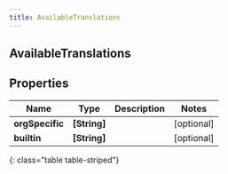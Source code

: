 ```yaml
---
title: AvailableTranslations
---
```

## AvailableTranslations

## Properties

|Name | Type | Description | Notes|
|------------ | ------------- | ------------- | -------------|
| **orgSpecific** | **[String]** |  | [optional] |
| **builtin** | **[String]** |  | [optional] |
{: class="table table-striped"}


